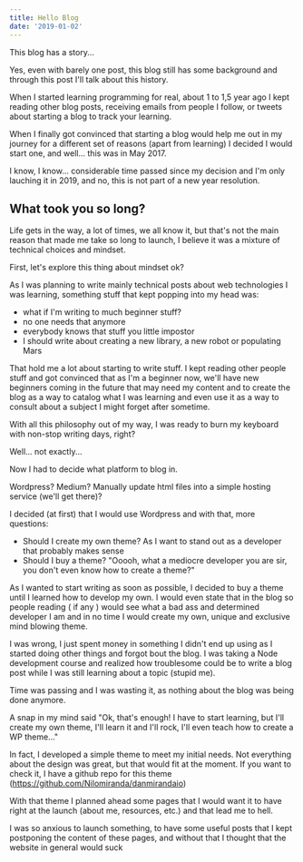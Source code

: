 ```yaml
---
title: Hello Blog
date: '2019-01-02'
---
```


This blog has a story...

Yes, even with barely one post, this blog still has some background and
through this post I'll talk about this history.

When I started learning programming for real, about 1 to 1,5 year ago I kept reading other blog posts, receiving emails from people I follow, or tweets about starting a blog to track your learning.

When I finally got convinced that starting a blog would help me out in my journey for a different set of reasons (apart from learning) I decided I would start one, and well... this was in May 2017. 

I know, I know... considerable time passed since my decision and I'm only lauching it in 2019, and no, this is not part of a new year resolution.

## What took you so long?

Life gets in the way, a lot of times, we all know it, but that's not the main reason that made me take so long to launch, I believe it was a mixture of technical choices and mindset.

First, let's explore this thing about mindset ok?

As I was planning to write mainly technical posts about web technologies I was learning, something stuff that kept popping into my head was:

- what if I'm writing to much beginner stuff?
- no one needs that anymore
- everybody knows that stuff you little impostor
- I should write about creating a new library, a new robot or populating Mars

That hold me a lot about starting to write stuff. I kept reading other people stuff and got convinced that as I'm a beginner now, we'll have new beginners coming in the future that may need my content and to create the blog as a way to catalog what I was learning and even use it as a way to consult about a subject I might forget after sometime.

With all this philosophy out of my way, I was ready to burn my keyboard with non-stop writing days, right? 

Well... not exactly...

Now I had to decide what platform to blog in.

Wordpress? Medium? Manually update html files into a simple hosting service (we'll get there)? 

I decided (at first) that I would use Wordpress and with that, more questions:

-  Should I create my own theme? As I want to stand out as a developer that probably makes sense
- Should I buy a theme? "Ooooh, what a mediocre developer you are sir, you don't even know how to create a theme?"

As I wanted to start writing as soon as possible, I decided to buy a theme until I learned how to develop  my own. I would even state that in the blog so people reading ( if any ) would see what a bad ass and determined developer I am and in no time I would create my own, unique and exclusive mind blowing theme.

I was wrong, I just spent money in something I didn't end up using as I started doing other things and forgot bout the blog. I was taking a Node development course and realized how troublesome could be to write a blog post while I was still learning about a topic (stupid me).

Time was passing and I was wasting it, as nothing about the blog was being done anymore.

A snap in my mind said "Ok, that's enough! I have to start learning, but I'll create my own theme, I'll learn it and I'll rock, I'll even teach how to create a WP theme..."

In fact, I developed a simple theme to meet my initial needs. Not everything about the design was great, but that would fit at the moment. If you want to check it, I have a github repo for this theme (https://github.com/Nilomiranda/danmirandaio)  

With that theme I planned ahead some pages that I would want it to have right at the launch (about me, resources, etc.) and that lead me to hell.

I was so anxious to launch something, to have some useful posts that I kept postponing the content of these pages, and without that I thought that the website in general would suck

